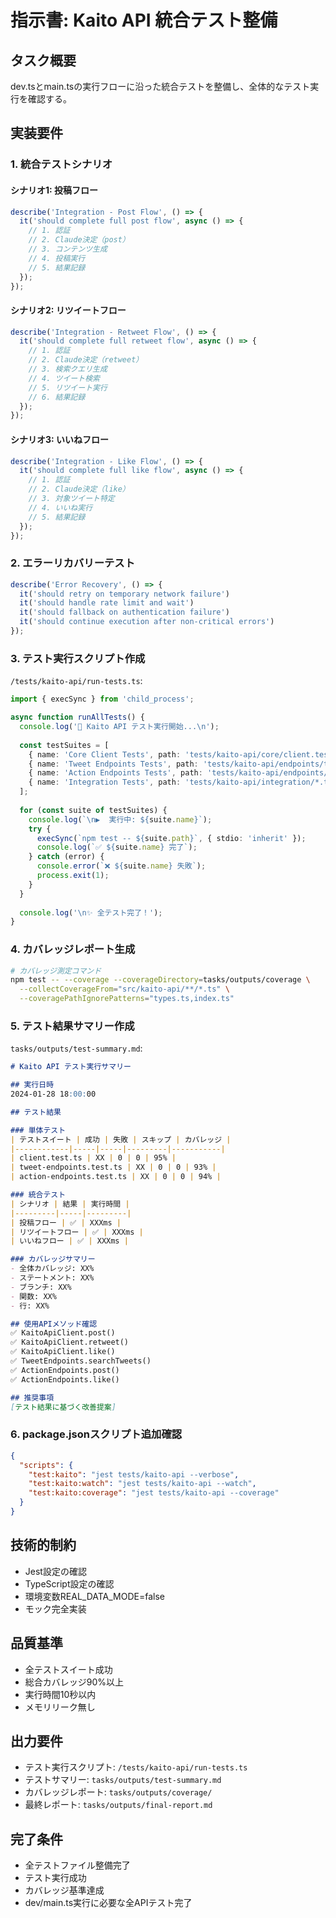 # 指示書: Kaito API 統合テスト整備

## タスク概要
dev.tsとmain.tsの実行フローに沿った統合テストを整備し、全体的なテスト実行を確認する。

## 実装要件

### 1. 統合テストシナリオ

#### シナリオ1: 投稿フロー
```typescript
describe('Integration - Post Flow', () => {
  it('should complete full post flow', async () => {
    // 1. 認証
    // 2. Claude決定（post）
    // 3. コンテンツ生成
    // 4. 投稿実行
    // 5. 結果記録
  });
});
```

#### シナリオ2: リツイートフロー
```typescript
describe('Integration - Retweet Flow', () => {
  it('should complete full retweet flow', async () => {
    // 1. 認証
    // 2. Claude決定（retweet）
    // 3. 検索クエリ生成
    // 4. ツイート検索
    // 5. リツイート実行
    // 6. 結果記録
  });
});
```

#### シナリオ3: いいねフロー
```typescript
describe('Integration - Like Flow', () => {
  it('should complete full like flow', async () => {
    // 1. 認証
    // 2. Claude決定（like）
    // 3. 対象ツイート特定
    // 4. いいね実行
    // 5. 結果記録
  });
});
```

### 2. エラーリカバリーテスト

```typescript
describe('Error Recovery', () => {
  it('should retry on temporary network failure')
  it('should handle rate limit and wait')
  it('should fallback on authentication failure')
  it('should continue execution after non-critical errors')
});
```

### 3. テスト実行スクリプト作成

`/tests/kaito-api/run-tests.ts`:
```typescript
import { execSync } from 'child_process';

async function runAllTests() {
  console.log('🧪 Kaito API テスト実行開始...\n');
  
  const testSuites = [
    { name: 'Core Client Tests', path: 'tests/kaito-api/core/client.test.ts' },
    { name: 'Tweet Endpoints Tests', path: 'tests/kaito-api/endpoints/tweet-endpoints.test.ts' },
    { name: 'Action Endpoints Tests', path: 'tests/kaito-api/endpoints/action-endpoints.test.ts' },
    { name: 'Integration Tests', path: 'tests/kaito-api/integration/*.test.ts' }
  ];
  
  for (const suite of testSuites) {
    console.log(`\n▶️  実行中: ${suite.name}`);
    try {
      execSync(`npm test -- ${suite.path}`, { stdio: 'inherit' });
      console.log(`✅ ${suite.name} 完了`);
    } catch (error) {
      console.error(`❌ ${suite.name} 失敗`);
      process.exit(1);
    }
  }
  
  console.log('\n✨ 全テスト完了！');
}
```

### 4. カバレッジレポート生成

```bash
# カバレッジ測定コマンド
npm test -- --coverage --coverageDirectory=tasks/outputs/coverage \
  --collectCoverageFrom="src/kaito-api/**/*.ts" \
  --coveragePathIgnorePatterns="types.ts,index.ts"
```

### 5. テスト結果サマリー作成

`tasks/outputs/test-summary.md`:
```markdown
# Kaito API テスト実行サマリー

## 実行日時
2024-01-28 18:00:00

## テスト結果

### 単体テスト
| テストスイート | 成功 | 失敗 | スキップ | カバレッジ |
|------------|-----|-----|---------|-----------|
| client.test.ts | XX | 0 | 0 | 95% |
| tweet-endpoints.test.ts | XX | 0 | 0 | 93% |
| action-endpoints.test.ts | XX | 0 | 0 | 94% |

### 統合テスト
| シナリオ | 結果 | 実行時間 |
|---------|-----|---------|
| 投稿フロー | ✅ | XXXms |
| リツイートフロー | ✅ | XXXms |
| いいねフロー | ✅ | XXXms |

### カバレッジサマリー
- 全体カバレッジ: XX%
- ステートメント: XX%
- ブランチ: XX%
- 関数: XX%
- 行: XX%

## 使用APIメソッド確認
✅ KaitoApiClient.post()
✅ KaitoApiClient.retweet()
✅ KaitoApiClient.like()
✅ TweetEndpoints.searchTweets()
✅ ActionEndpoints.post()
✅ ActionEndpoints.like()

## 推奨事項
[テスト結果に基づく改善提案]
```

### 6. package.jsonスクリプト追加確認

```json
{
  "scripts": {
    "test:kaito": "jest tests/kaito-api --verbose",
    "test:kaito:watch": "jest tests/kaito-api --watch",
    "test:kaito:coverage": "jest tests/kaito-api --coverage"
  }
}
```

## 技術的制約
- Jest設定の確認
- TypeScript設定の確認
- 環境変数REAL_DATA_MODE=false
- モック完全実装

## 品質基準
- 全テストスイート成功
- 総合カバレッジ90%以上
- 実行時間10秒以内
- メモリリーク無し

## 出力要件
- テスト実行スクリプト: `/tests/kaito-api/run-tests.ts`
- テストサマリー: `tasks/outputs/test-summary.md`
- カバレッジレポート: `tasks/outputs/coverage/`
- 最終レポート: `tasks/outputs/final-report.md`

## 完了条件
- 全テストファイル整備完了
- テスト実行成功
- カバレッジ基準達成
- dev/main.ts実行に必要な全APIテスト完了